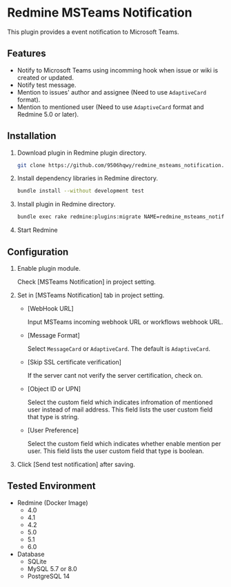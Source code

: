 # Redmine MSTeams Notification

This plugin provides a event notification to Microsoft Teams.

## Features

- Notify to Microsoft Teams using incomming hook when issue or wiki is created or updated.
- Notify test message.
- Mention to issues' author and assignee (Need to use `AdaptiveCard` format).
- Mention to mentioned user (Need to use `AdaptiveCard` format and Redmine 5.0 or later).

## Installation

1. Download plugin in Redmine plugin directory.

   ```sh
   git clone https://github.com/9506hqwy/redmine_msteams_notification.git
   ```

2. Install dependency libraries in Redmine directory.

   ```sh
   bundle install --without development test
   ```

3. Install plugin in Redmine directory.

   ```sh
   bundle exec rake redmine:plugins:migrate NAME=redmine_msteams_notification RAILS_ENV=production
   ```

4. Start Redmine

## Configuration

1. Enable plugin module.

   Check [MSTeams Notification] in project setting.

2. Set in [MSTeams Notification] tab in project setting.

   - [WebHook URL]

     Input MSTeams incoming webhook URL or workflows webhook URL.

   - [Message Format]

     Select `MessageCard` or `AdaptiveCard`. The default is `AdaptiveCard`.

   - [Skip SSL certificate verification]

     If the server cant not verify the server certification, check on.

   - [Object ID or UPN]

     Select the custom field which indicates infromation of mentioned user instead of mail address.
     This field lists the user custom field that type is string.

   - [User Preference]

     Select the custom field which indicates whether enable mention per user.
     This field lists the user custom field that type is boolean.

3. Click [Send test notification] after saving.

## Tested Environment

- Redmine (Docker Image)
  - 4.0
  - 4.1
  - 4.2
  - 5.0
  - 5.1
  - 6.0
- Database
  - SQLite
  - MySQL 5.7 or 8.0
  - PostgreSQL 14
